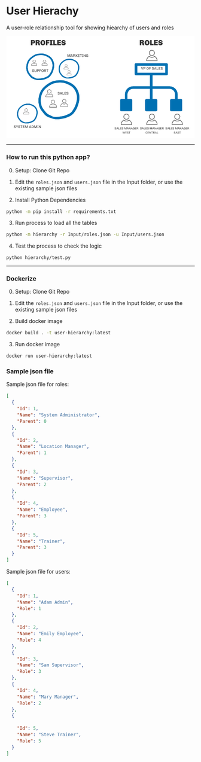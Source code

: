 # User Hierachy 
A user-role relationship tool for showing hiearchy of users and roles

![profile](images/profile.png "user-hierachy image")

----
### How to run this python app?

0. Setup: Clone Git Repo

1. Edit the `roles.json` and `users.json` file in the Input folder, or use the existing sample json files

2. Install Python Dependencies
```sh
python -m pip install -r requirements.txt
```

3. Run process to load all the tables
```sh
python -m hierarchy -r Input/roles.json -u Input/users.json
```
4. Test the process to check the logic
```sh
python hierarchy/test.py
```
----

### Dockerize
0. Setup: Clone Git Repo

1. Edit the `roles.json` and `users.json` file in the Input folder, or use the existing sample json files

2. Build docker image
```sh
docker build . -t user-hierarchy:latest
```

3. Run docker image
```sh
docker run user-hierarchy:latest
```


### Sample json file
Sample json file for roles:
```json
[
  {
    "Id": 1,
    "Name": "System Administrator",
    "Parent": 0
  },
  {
    "Id": 2,
    "Name": "Location Manager",
    "Parent": 1
  },
  {
    "Id": 3,
    "Name": "Supervisor",
    "Parent": 2
  },
  {
    "Id": 4,
    "Name": "Employee",
    "Parent": 3
  },
  {
    "Id": 5,
    "Name": "Trainer",
    "Parent": 3
  }
]
```

Sample json file for users:
```json
[
  {
    "Id": 1,
    "Name": "Adam Admin",
    "Role": 1
  },
  {
    "Id": 2,
    "Name": "Emily Employee",
    "Role": 4
  },
  {
    "Id": 3,
    "Name": "Sam Supervisor",
    "Role": 3
  },
  {
    "Id": 4,
    "Name": "Mary Manager",
    "Role": 2
  },
  {

    "Id": 5,
    "Name": "Steve Trainer",
    "Role": 5
  }
]

